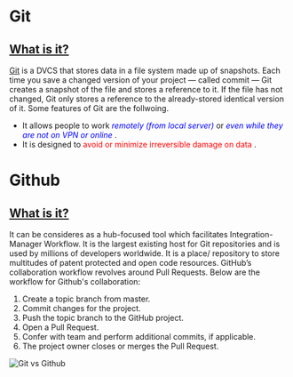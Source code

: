 # Git
## <ins> What is it? </ins> 
[Git](https://git-scm.com) is a DVCS that stores data in a file system made up of snapshots. Each time you save a changed version of your project — called commit — Git creates a snapshot of the file and stores a reference to it. If the file has not changed, Git only stores a reference to the already-stored identical version of it. Some features of Git are the follwoing.
- It allows people to work <span style="color: blue;"> *remotely (from local server)* </span> or <span style="color: blue;"> *even while they are not on VPN or online* </span>.
- It is designed to <span style="color: red;"> avoid or minimize irreversible damage on data </span>.

# Github
## <ins> What is it? </ins> 
It can be consideres as a hub-focused tool which facilitates Integration-Manager Workflow. It is the largest existing host for Git repositories and is used by millions of developers worldwide. It is a place/ repository to store multitudes of patent protected and open code resources. 
GitHub’s collaboration workflow revolves around Pull Requests. Below are the workflow for Github's collaboration:
1. Create a topic branch from master.
1. Commit changes for the project.
1. Push the topic branch to the GitHub project.
1. Open a Pull Request.
1. Confer with team and perform additional commits, if applicable.
1. The project owner closes or merges the Pull Request.

![Git vs Github](/Users/samuel/Documents/Code_fellows/102/Learning-journal/Gitvs.Github-1a.jpg)



